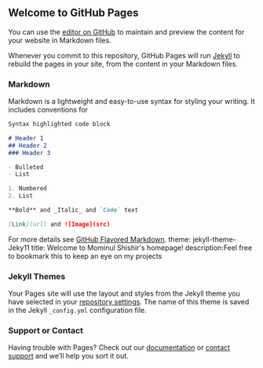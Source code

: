 ## Welcome to GitHub Pages

You can use the [editor on GitHub](https://github.com/mominulshishir/mominulshishir.github.io/edit/master/index.md) to maintain and preview the content for your website in Markdown files.

Whenever you commit to this repository, GitHub Pages will run [Jekyll](https://jekyllrb.com/) to rebuild the pages in your site, from the content in your Markdown files.

### Markdown

Markdown is a lightweight and easy-to-use syntax for styling your writing. It includes conventions for

```markdown
Syntax highlighted code block

# Header 1
## Header 2
### Header 3

- Bulleted
- List

1. Numbered
2. List

**Bold** and _Italic_ and `Code` text

[Link](url) and ![Image](src)
```

For more details see [GitHub Flavored Markdown](https://guides.github.com/features/mastering-markdown/).
 theme: jekyll-theme-Jeky11
 title: Welcome to Mominul Shishir's homepage!
 description:Feel free to bookmark this to keep an eye on my projects
### Jekyll Themes

Your Pages site will use the layout and styles from the Jekyll theme you have selected in your [repository settings](https://github.com/mominulshishir/mominulshishir.github.io/settings). The name of this theme is saved in the Jekyll `_config.yml` configuration file.

### Support or Contact

Having trouble with Pages? Check out our [documentation](https://help.github.com/categories/github-pages-basics/) or [contact support](https://github.com/contact) and we’ll help you sort it out.
